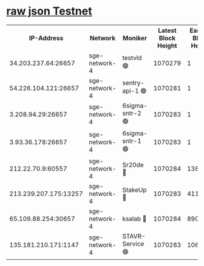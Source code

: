 
[raw json Testnet](https://rpc-check.sget.stavr.tech/sget/rpc-sget-result.json)
=


<table><tr><th>IP-Address</th><th>Network</th><th>Moniker</th><th>Latest Block Height</th><th>Earliest Block Height</th><th>Catching Up</th><th>Tx Index</th><th>Voting Power</th><th>Scan Time</th></tr><tr><td>34.203.237.64:26657</td><td>sge-network-4</td><td>testvld 🟢</td><td>1070279</td><td>1</td><td>False</td><td>on</td><td>0</td><td>2024-01-12T13:19:04.430250516UTC</td></tr><tr><td>54.226.104.121:26657</td><td>sge-network-4</td><td>sentry-api-1 🟢</td><td>1070281</td><td>1</td><td>False</td><td>on</td><td>0</td><td>2024-01-12T13:19:19.452654439UTC</td></tr><tr><td>3.208.94.29:26657</td><td>sge-network-4</td><td>6sigma-sntr-2 🟢</td><td>1070283</td><td>1</td><td>False</td><td>on</td><td>0</td><td>2024-01-12T13:19:28.853826834UTC</td></tr><tr><td>3.93.36.178:26657</td><td>sge-network-4</td><td>6sigma-sntr-1 🟢</td><td>1070283</td><td>1</td><td>False</td><td>on</td><td>0</td><td>2024-01-12T13:19:31.552544376UTC</td></tr><tr><td>212.22.70.9:60557</td><td>sge-network-4</td><td>Sr20de 🔴</td><td>1070284</td><td>138001</td><td>False</td><td>on</td><td>104</td><td>2024-01-12T13:19:34.381835357UTC</td></tr><tr><td>213.239.207.175:13257</td><td>sge-network-4</td><td>StakeUp 🔴</td><td>1070283</td><td>411001</td><td>False</td><td>off</td><td>100</td><td>2024-01-12T13:19:27.866806427UTC</td></tr><tr><td>65.109.88.254:30657</td><td>sge-network-4</td><td>ksalab 🔴</td><td>1070284</td><td>890001</td><td>False</td><td>off</td><td>738</td><td>2024-01-12T13:19:31.898005591UTC</td></tr><tr><td>135.181.210.171:1147</td><td>sge-network-4</td><td>STAVR-Service 🟢</td><td>1070283</td><td>1068001</td><td>False</td><td>on</td><td>0</td><td>2024-01-12T13:19:28.181838668UTC</td></tr></table>
